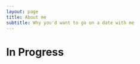 ```yaml
---
layout: page
title: About me
subtitle: Why you'd want to go on a date with me
---
```

# In Progress
